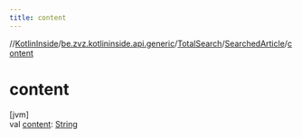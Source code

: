 ```yaml
---
title: content
---
```

//[KotlinInside](../../../../index.html)/[be.zvz.kotlininside.api.generic](../../index.html)/[TotalSearch](../index.html)/[SearchedArticle](index.html)/[content](content.html)



# content



[jvm]\
val [content](content.html): [String](https://kotlinlang.org/api/latest/jvm/stdlib/kotlin/-string/index.html)




